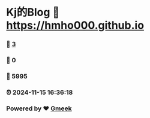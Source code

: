 # Kj的Blog :link: https://hmho000.github.io 
### :page_facing_up: [3](https://hmho000.github.io/tag.html) 
### :speech_balloon: 0 
### :hibiscus: 5995 
### :alarm_clock: 2024-11-15 16:36:18 
### Powered by :heart: [Gmeek](https://github.com/Meekdai/Gmeek)
